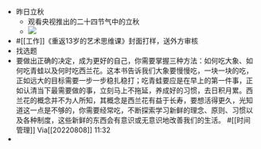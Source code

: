 - 昨日立秋
    - 观看央视推出的二十四节气中的立秋
    - ![](https://firebasestorage.googleapis.com/v0/b/firescript-577a2.appspot.com/o/imgs%2Fapp%2Fxinyiheng%2FT8AYXO6nA-.png?alt=media&token=f2e33ea5-6f62-433d-a4c8-872ee81f77b6)
- #[[工作]]《重返13岁的艺术思维课》封面打样，送外方审核
- 找选题
- 要做出正确的决定，成为更好的自己，你需要掌握三种方法：如何吃大象、如何吃青蛙以及何时吃西兰花。这本书告诉我们大象要慢慢吃，一块一块的吃，正如远大的目标需要一步一步稳扎稳打；吃青蛙要应是在早上的第一件事，正如认清当下最需要做的事，立刻马上不拖延，养成好的习惯，去日积月累。西兰花的概念并不为人所知，其概念是西兰花有益于长寿，要想活得更久，光知道这一点是不够的，你需要经常吃，不断探索学习新鲜的理念、原则、习惯以及各种制度，这些新鲜的东西会有意识或无意识地改善我们的生活。 #[[时间管理]]
Via[[20220808]] 11:32
- 
